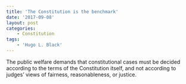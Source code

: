 ```yaml
---
title: 'The Constitution is the benchmark'
date: '2017-09-08'
layout: post
categories:
    - Constitution
tags:
    - 'Hugo L. Black'
---
```


The public welfare demands that constitutional cases must be decided according to the terms of the Constitution itself, and not according to judges’ views of fairness, reasonableness, or justice.